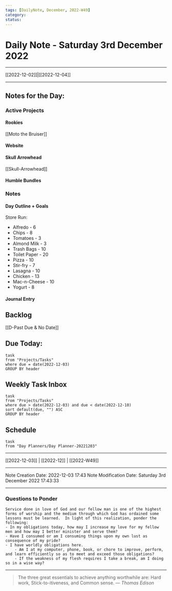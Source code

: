 ```yaml
---
tags: [DailyNote, December, 2022-W49]
category:
status:
---
```


# Daily Note - Saturday 3rd December 2022

---
[[2022-12-02]]|[[2022-12-04]]

---

## Notes for the Day:
### Active Projects
#### Rookies
[[Moto the Bruiser]]
#### Website
#### Skull Arrowhead
[[Skull-Arrowhead]]
#### Humble Bundles

### Notes
#### Day Outline + Goals
Store Run:
- Alfredo - 6
- Chips - 8
- Tomatoes - 3
- Almond Milk - 3
- Trash Bags - 10
- Toilet Paper - 20
- Pizza - 10
- Stir-fry - 7
- Lasagna - 10
- Chicken - 13
- Mac-n-Cheese - 10
- Yogurt - 8
#### Journal Entry

## Backlog
[[D-Past Due & No Date]]

## Due Today:
```dataview
task
from "Projects/Tasks"
where due = date(2022-12-03)
GROUP BY header
```

## Weekly Task Inbox
```dataview
task
from "Projects/Tasks"
where due > date(2022-12-03) and due < date(2022-12-10)
sort default(due, "") ASC
GROUP BY header
```

## Schedule
```dataview
task
from "Day Planners/Day Planner-20221203"

```
---
[[2022-12-03]] | [[2022-12]] | [[2022-W49]]

---

Note Creation Date: 2022-12-03 17:43
Note Modification Date: Saturday 3rd December 2022 17:43:33 

---
### Questions to Ponder
	Service done in love of God and our fellow man is one of the highest forms of worship and the medium through which God has ordained some lessons must be learned.  In light of this realization, ponder the following:
	- In my obligations today, how may I increase my love for my fellow men and how may I better minister and serve them?
	- Have I consumed or am I consuming things upon my own lust as consequence of my pride?
	- I have worldly obligations here.  
		- Am I at my computer, phone, book, or chore to improve, perform, and learn efficiently so as to meet and exceed those obligations?  
		- If the weakness of my flesh requires I take a break, am I doing so in a wise way?

--- 
> The three great essentials to achieve anything worthwhile are: Hard work, Stick-to-itiveness, and Common sense.
> — <cite>Thomas Edison</cite>